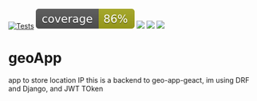 [![Tests](https://github.com/bartdob/geoApp/actions/workflows/testing.yml/badge.svg)](https://github.com/bartdob/geoApp/actions/workflows/testing.yml) ![](coverage.svg)
![](https://img.shields.io/github/forks/bartdob/geoApp?style=flat)
![](https://img.shields.io/github/license/bartdob/geoApp)
![](https://img.shields.io/badge/JWToken-YES-important)
# geoApp
app to store location IP
this is a backend to geo-app-geact, im using DRF and Django, and JWT TOken
